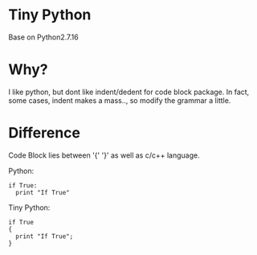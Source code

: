 # Tiny Python
Base on Python2.7.16

# Why?
I like python, but dont like indent/dedent for code block package. 
In fact, some cases, indent makes a mass.., 
so modify the grammar a little.

# Difference
Code Block lies between '{' '}' as well as c/c++ language.

Python:
  
    if True:
      print "If True"
      
Tiny Python:

    if True
    {
      print "If True";
    }
